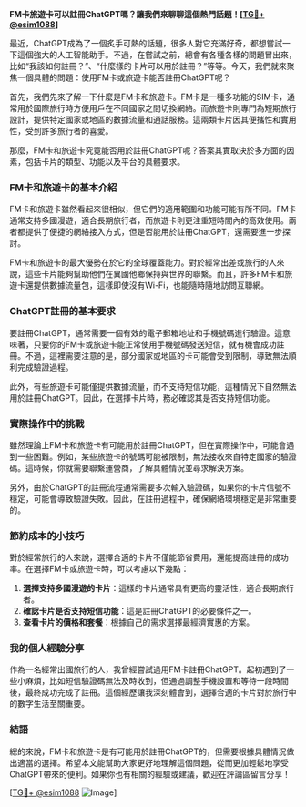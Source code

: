 **FM卡旅遊卡可以註冊ChatGPT嗎？讓我們來聊聊這個熱門話題！[[TG💪+ @esim1088](https://t.me/s/esim1088)]**

最近，ChatGPT成為了一個炙手可熱的話題，很多人對它充滿好奇，都想嘗試一下這個強大的人工智能助手。不過，在嘗試之前，總會有各種各樣的問題冒出來，比如“我該如何註冊？”、“什麼樣的卡片可以用於註冊？”等等。今天，我們就來聚焦一個具體的問題：使用FM卡或旅遊卡能否註冊ChatGPT呢？

首先，我們先來了解一下什麼是FM卡和旅遊卡。FM卡是一種多功能的SIM卡，通常用於國際旅行時方便用戶在不同國家之間切換網絡。而旅遊卡則專門為短期旅行設計，提供特定國家或地區的數據流量和通話服務。這兩類卡片因其便攜性和實用性，受到許多旅行者的喜愛。

那麼，FM卡和旅遊卡究竟能否用於註冊ChatGPT呢？答案其實取決於多方面的因素，包括卡片的類型、功能以及平台的具體要求。

### FM卡和旅遊卡的基本介紹

FM卡和旅遊卡雖然看起來很相似，但它們的適用範圍和功能可能有所不同。FM卡通常支持多國漫遊，適合長期旅行者，而旅遊卡則更注重短時間內的高效使用。兩者都提供了便捷的網絡接入方式，但是否能用於註冊ChatGPT，還需要進一步探討。

FM卡和旅遊卡的最大優勢在於它的全球覆蓋能力。對於經常出差或旅行的人來說，這些卡片能夠幫助他們在異國他鄉保持與世界的聯繫。而且，許多FM卡和旅遊卡還提供數據流量包，這樣即使沒有Wi-Fi，也能隨時隨地訪問互聯網。

### ChatGPT註冊的基本要求

要註冊ChatGPT，通常需要一個有效的電子郵箱地址和手機號碼進行驗證。這意味著，只要你的FM卡或旅遊卡能正常使用手機號碼發送短信，就有機會成功註冊。不過，這裡需要注意的是，部分國家或地區的卡可能會受到限制，導致無法順利完成驗證過程。

此外，有些旅遊卡可能僅提供數據流量，而不支持短信功能，這種情況下自然無法用於註冊ChatGPT。因此，在選擇卡片時，務必確認其是否支持短信功能。

### 實際操作中的挑戰

雖然理論上FM卡和旅遊卡有可能用於註冊ChatGPT，但在實際操作中，可能會遇到一些困難。例如，某些旅遊卡的號碼可能被限制，無法接收來自特定國家的驗證碼。這時候，你就需要聯繫運營商，了解具體情況並尋求解決方案。

另外，由於ChatGPT的註冊流程通常需要多次輸入驗證碼，如果你的卡片信號不穩定，可能會導致驗證失敗。因此，在註冊過程中，確保網絡環境穩定是非常重要的。

### 節約成本的小技巧

對於經常旅行的人來說，選擇合適的卡片不僅能節省費用，還能提高註冊的成功率。在選擇FM卡或旅遊卡時，可以考慮以下幾點：

1. **選擇支持多國漫遊的卡片**：這樣的卡片通常具有更高的靈活性，適合長期旅行者。
2. **確認卡片是否支持短信功能**：這是註冊ChatGPT的必要條件之一。
3. **查看卡片的價格和套餐**：根據自己的需求選擇最經濟實惠的方案。

### 我的個人經驗分享

作為一名經常出國旅行的人，我曾經嘗試過用FM卡註冊ChatGPT。起初遇到了一些小麻煩，比如短信驗證碼無法及時收到，但通過調整手機設置和等待一段時間後，最終成功完成了註冊。這個經歷讓我深刻體會到，選擇合適的卡片對於旅行中的數字生活至關重要。

### 結語

總的來說，FM卡和旅遊卡是有可能用於註冊ChatGPT的，但需要根據具體情況做出適當的選擇。希望本文能幫助大家更好地理解這個問題，從而更加輕鬆地享受ChatGPT帶來的便利。如果你也有相關的經驗或建議，歡迎在評論區留言分享！

[[TG💪+ @esim1088](https://t.me/s/esim1088) ![Image](https://i.postimg.cc/4NQfJmqS/Snipaste-2025-05-13-00-14-12.png)]